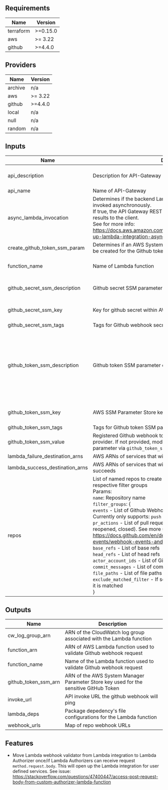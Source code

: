 <!-- BEGINNING OF PRE-COMMIT-TERRAFORM DOCS HOOK -->
## Requirements

| Name | Version |
|------|---------|
| terraform | >=0.15.0 |
| aws | >= 3.22 |
| github | >=4.4.0 |

## Providers

| Name | Version |
|------|---------|
| archive | n/a |
| aws | >= 3.22 |
| github | >=4.4.0 |
| local | n/a |
| null | n/a |
| random | n/a |

## Inputs

| Name | Description | Type | Default | Required |
|------|-------------|------|---------|:--------:|
| api\_description | Description for API-Gateway | `string` | `"API used for custom GitHub webhooks"` | no |
| api\_name | Name of API-Gateway | `string` | `null` | no |
| async\_lambda\_invocation | Determines if the backend Lambda function for the API Gateway is invoked asynchronously.<br>If true, the API Gateway REST API method will not return the Lambda results to the client.<br>See for more info: https://docs.aws.amazon.com/apigateway/latest/developerguide/set-up-lambda-integration-async.html | `bool` | `false` | no |
| create\_github\_token\_ssm\_param | Determines if an AWS System Manager Parameter Store value should be created for the Github token | `bool` | `true` | no |
| function\_name | Name of Lambda function | `string` | `"github-webhook-request-validator"` | no |
| github\_secret\_ssm\_description | Github secret SSM parameter description | `string` | `"Secret value for Github Webhooks"` | no |
| github\_secret\_ssm\_key | Key for github secret within AWS SSM Parameter Store | `string` | `"github-webhook-github-secret"` | no |
| github\_secret\_ssm\_tags | Tags for Github webhook secret SSM parameter | `map(string)` | `{}` | no |
| github\_token\_ssm\_description | Github token SSM parameter description | `string` | `"Github token used to give read access to the payload validator function to get file that differ between commits"` | no |
| github\_token\_ssm\_key | AWS SSM Parameter Store key for sensitive Github personal token | `string` | `"github-webhook-validator-token"` | no |
| github\_token\_ssm\_tags | Tags for Github token SSM parameter | `map(string)` | `{}` | no |
| github\_token\_ssm\_value | Registered Github webhook token associated with the Github provider. If not provided, module looks for pre-existing SSM parameter via `github_token_ssm_key` | `string` | `""` | no |
| lambda\_failure\_destination\_arns | AWS ARNs of services that will be invoked if Lambda function fails | `list(string)` | `[]` | no |
| lambda\_success\_destination\_arns | AWS ARNs of services that will be invoked if Lambda function succeeds | `list(string)` | `[]` | no |
| repos | List of named repos to create github webhooks for and their respective filter groups<br>Params:<br>  `name`: Repository name<br>  `filter_groups`: {<br>    `events` - List of Github Webhook events that will invoke the API. Currently only supports: `push` and `pull_request`.<br>    `pr_actions` - List of pull request actions (e.g. opened, edited, reopened, closed). See more under the action key at: https://docs.github.com/en/developers/webhooks-and-events/webhook-events-and-payloads#pull_request<br>    `base_refs` - List of base refs<br>    `head_refs` - List of head refs<br>    `actor_account_ids` - List of Github user IDs<br>    `commit_messages` - List of commit messages<br>    `file_paths` - List of file paths<br>    `exclude_matched_filter` - If set to true, labels filter group as invalid if it is matched<br>  } | <pre>list(object({<br>    name = string<br>    filter_groups = optional(list(object({<br>      events                 = list(string)<br>      pr_actions             = optional(list(string))<br>      base_refs              = optional(list(string))<br>      head_refs              = optional(list(string))<br>      actor_account_ids      = optional(list(string))<br>      commit_messages        = optional(list(string))<br>      file_paths             = optional(list(string))<br>      exclude_matched_filter = optional(bool)<br>    })))<br>  }))</pre> | `[]` | no |

## Outputs

| Name | Description |
|------|-------------|
| cw\_log\_group\_arn | ARN of the CloudWatch log group associated with the Lambda function |
| function\_arn | ARN of AWS Lambda function used to validate Github webhook request |
| function\_name | Name of the Lambda function used to validate Github webhook request |
| github\_token\_ssm\_arn | ARN of the AWS System Manager Parameter Store key used for the sensitive GitHub Token |
| invoke\_url | API invoke URL the github webhook will ping |
| lambda\_deps | Package depedency's file configurations for the Lambda function |
| webhook\_urls | Map of repo webhook URLs |

<!-- END OF PRE-COMMIT-TERRAFORM DOCS HOOK -->

## Features

- Move Lambda webhook validator from Lambda integration to Lambda Authorizer once/if Lambda Authorizers can receive request `method.request.body`. This will open up the Lambda integration for user defined services. See issue: https://stackoverflow.com/questions/47400447/access-post-request-body-from-custom-authorizer-lambda-function